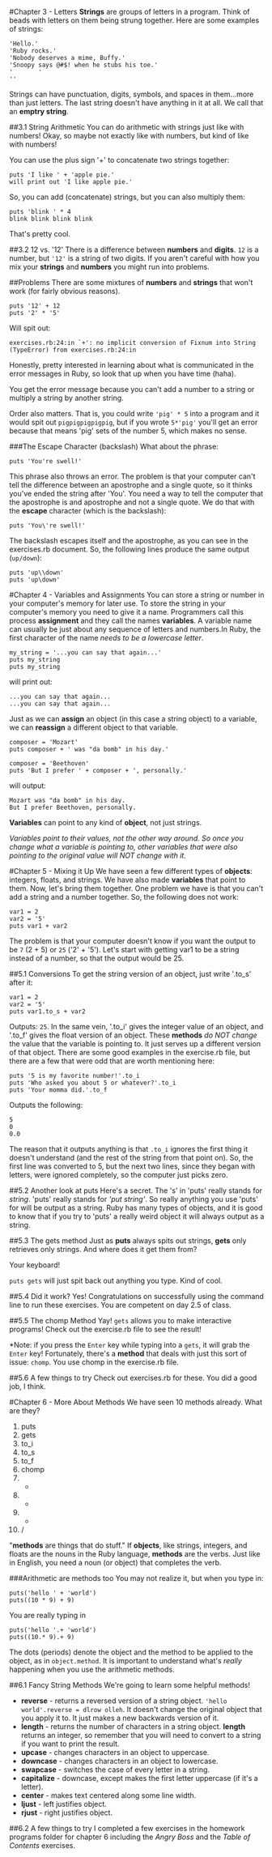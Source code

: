#Chapter 3 - Letters
**Strings** are groups of letters in a program. Think of beads with letters on them being strung together. Here are some examples of strings:

```
'Hello.'
'Ruby rocks.'
'Nobody deserves a mime, Buffy.'
'Snoopy says @#$! when he stubs his toe.'
'       '
''
```
Strings can have punctuation, digits, symbols, and spaces in them...more than just letters. The last string doesn't have anything in it at all. We call that an **emptry string**.

##3.1 String Arithmetic
You can do arithmetic with strings just like with numbers! Okay, so maybe not exactly like with numbers, but kind of like with numbers!

You can use the plus sign '+' to concatenate two strings together:

```
puts 'I like ' + 'apple pie.'
will print out 'I like apple pie.'
```
So, you can add (concatenate) strings, but you can also multiply them:

```
puts 'blink ' * 4
blink blink blink blink
```
That's pretty cool.

##3.2 12 vs. '12'
There is a difference between **numbers** and **digits**. ```12``` is a number, but ```'12'``` is a string of two digits. If you aren't careful with how you mix your **strings** and **numbers** you might run into problems.

##Problems
There are some mixtures of **numbers** and **strings** that won't work (for fairly obvious reasons). 

```
puts '12' + 12
puts '2' * '5'
```
Will spit out:

```
exercises.rb:24:in `+': no implicit conversion of Fixnum into String (TypeError) from exercises.rb:24:in
```
Honestly, pretty interested in learning about what is communicated in the error messages in Ruby, so look that up when you have time (haha).

You get the error message because you can't add a number to a string or multiply a string by another string. 

Order also matters. That is, you could write ```'pig' * 5``` into a program and it would spit out  ```pigpigpigpigpig```, but if you wrote ```5*'pig'``` you'll get an error because that means 'pig' sets of the number 5, which makes no sense.

###The Escape Character (backslash)
What about the phrase:

```
puts 'You're swell!'
```
This phrase also throws an error. The problem is that your computer can't tell the difference between an apostrophe and a single quote, so it thinks you've ended the string after 'You'. You need a way to tell the computer that the apostrophe is and apostrophe and not a single quote. We do that with the **escape** character (which is the backslash):

```
puts 'You\'re swell!'
```
The backslash escapes itself and the apostrophe, as you can see in the exercises.rb document. So, the following lines produce the same output (```up/down```):

```
puts 'up\\down'
puts 'up\down'
```

#Chapter 4 - Variables and Assignments
You can store a string or number in your computer's memory for later use. To store the string in your computer's memory you need to give it a name. Programmers call this process **assignment** and they call the names **variables**. A variable name can usually be just about any sequence of letters and numbers.In Ruby, the first character of the name *needs to be a lowercase letter*. 

```
my_string = '...you can say that again...'
puts my_string
puts my_string
```
will print out:

```
...you can say that again...
...you can say that again...
```
Just as we can **assign** an object (in this case a string object) to a variable, we can **reassign** a different object to that variable.

```
composer = 'Mozart'
puts composer + ' was "da bomb" in his day.'

composer = 'Beethoven'
puts 'But I prefer ' + composer + ', personally.'
```
will output:

```
Mozart was "da bomb" in his day.
But I prefer Beethoven, personally.
```
**Variables** can point to any kind of **object**, not just strings. 

*Variables point to their values, not the other way around. So once you change what a variable is pointing to, other variables that were also pointing to the original value will NOT change with it.*

#Chapter 5 - Mixing it Up
We have seen a few different types of **objects**: integers, floats, and strings. We have also made **variables** that point to them. Now, let's bring them together.
One problem we have is that you can't add a string and a number together. So, the following does not work:

```
var1 = 2
var2 = '5'
puts var1 + var2
```
The problem is that your computer doesn't know if you want the output to be ```7``` (2 + 5) or ```25``` ('2' + '5').
Let's start with getting var1 to be a string instead of a number, so that the output would be 25.

##5.1 Conversions
To get the string version of an object, just write '.to_s' after it:

```
var1 = 2
var2 = '5'
puts var1.to_s + var2
```
Outputs: ```25```.
In the same vein, '.to_i' gives the integer value of an object, and '.to_f' gives the float version of an object. These **methods** *do NOT change* the value that the variable is pointing to. It just serves up a different version of that object.
There are some good examples in the exercise.rb file, but there are a few that were odd that are worth mentioning here:

```
puts '5 is my favorite number!'.to_i
puts 'Who asked you about 5 or whatever?'.to_i
puts 'Your momma did.'.to_f
```
Outputs the following:

```
5
0
0.0
```
The reason that it outputs anything is that ```.to_i``` ignores the first thing it doesn't understand (and the rest of the string from that point on). So, the first line was converted to 5, but the next two lines, since they began with letters, were ignored completely, so the computer just picks zero.

##5.2 Another look at puts
Here's a secret. The 's' in 'puts' really stands for *string*. 'puts' really stands for *'put string'*. So really anything you use 'puts' for will be output as a string. Ruby has many types of objects, and it is good to know that if you try to 'puts' a really weird object it will always output as a string.

##5.3 The gets method
Just as **puts** always spits out strings, **gets** only retrieves only strings. And where does it get them from?

Your keyboard!

```puts gets``` will just spit back out anything you type. Kind of cool.

##5.4 Did it work?
Yes! Congratulations on successfully using the command line to run these exercises. You are competent on day 2.5 of class.

##5.5 The chomp Method
Yay! ```gets``` allows you to make interactive programs!
Check out the exercise.rb file to see the result!

\*Note: if you press the ```Enter``` key while typing into a ```gets```, it will grab the ```Enter``` key! Fortunately, there's a **method** that deals with just this sort of issue: ```chomp```. You use chomp in the exercise.rb file.

##5.6 A few things to try
Check out exercises.rb for these. You did a good job, I think.

#Chapter 6 - More About Methods
We have seen 10 methods already. What are they?
1. puts
2. gets
3. to_i
4. to_s
5. to_f
6. chomp
7. +
8. -
9. *
10. /

"**methods** are things that do stuff."
If **objects**, like strings, integers, and floats are the nouns in the Ruby language, **methods** are the verbs. Just like in English, you need a noun (or object) that completes the verb.

###Arithmetic are methods too
You may not realize it, but when you type in:

```
puts('hello ' + 'world')
puts((10 * 9) + 9)
```
You are really typing in

```
puts('hello '.+ 'world')
puts((10.* 9).+ 9)
```
The dots (periods) denote the object and the method to be applied to the object, as in `object.method`. It is important to understand what's *really* happening when you use the arithmetic methods.

##6.1 Fancy String Methods
We're going to learn some helpful methods!

* **reverse** - returns a reversed version of a string object. `'hello world'.reverse = dlrow olleh`. It doesn't change the original object that you apply it to. It just makes a new backwards version of it.
* **length** - returns the number of characters in a string object. **length** returns an integer, so remember that you will need to convert to a string if you want to print the result.
* **upcase** - changes characters in an object to uppercase.
* **downcase** - changes characters in an object to lowercase.
* **swapcase** - switches the case of every letter in a string.
* **capitalize** - downcase, except makes the first letter uppercase (if it's a letter).
* **center** - makes text centered along some line width.
* **ljust** - left justifies object.
* **rjust** - right justifies object.

##6.2 A few things to try
I completed a few exercises in the homework programs folder for chapter 6 including the *Angry Boss* and the *Table of Contents* exercises.